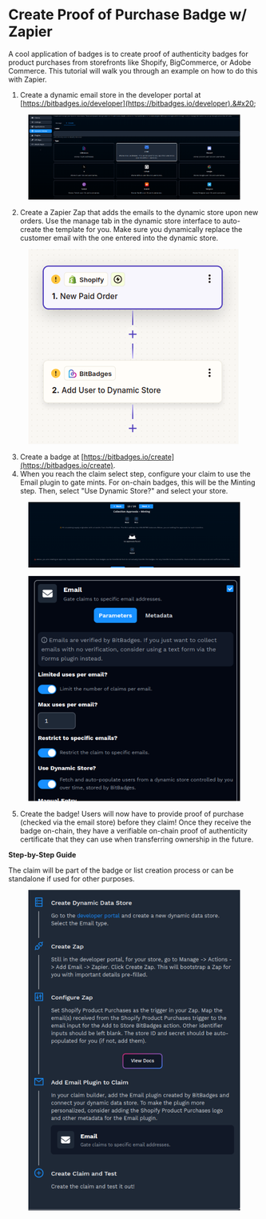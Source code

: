 # Create Proof of Purchase Badge w/ Zapier

A cool application of badges is to create proof of authenticity badges for product purchases from storefronts like Shopify, BigCommerce, or Adobe Commerce. This tutorial will walk you through an example on how to do this with Zapier.&#x20;

1. Create a dynamic email store in the developer portal at [https://bitbadges.io/developer](https://bitbadges.io/developer).&#x20;

<figure><img src="../../.gitbook/assets/image (208).png" alt=""><figcaption></figcaption></figure>

2. Create a Zapier Zap that adds the emails to the dynamic store upon new orders. Use the manage tab in the dynamic store interface to auto-create the template for you. Make sure you dynamically replace the customer email with the one entered into the dynamic store.

<figure><img src="../../.gitbook/assets/image (209).png" alt=""><figcaption></figcaption></figure>

3. Create a badge at [https://bitbadges.io/create](https://bitbadges.io/create).
4. When you reach the claim select step, configure your claim to use the Email plugin to gate mints. For on-chain badges, this will be the Minting step. Then, select "Use Dynamic Store?" and select your store.

<figure><img src="../../.gitbook/assets/image (1) (1).png" alt=""><figcaption></figcaption></figure>

<figure><img src="../../.gitbook/assets/image (210).png" alt=""><figcaption></figcaption></figure>

5. Create the badge! Users will now have to provide proof of purchase (checked via the email store) before they claim! Once they receive the badge on-chain, they have a verifiable on-chain proof of authenticity certificate that they can use when transferring ownership in the future.



**Step-by-Step Guide**

The claim will be part of the badge or list creation process or can be standalone if used for other purposes.

<figure><img src="../../.gitbook/assets/image.png" alt=""><figcaption></figcaption></figure>
